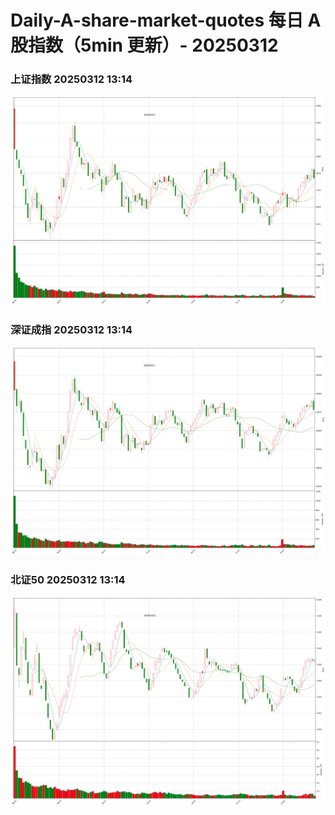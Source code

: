 
# Daily-A-share-market-quotes 每日 A 股指数（5min 更新）- 20250312

### 上证指数 20250312 13:14
![](./fig/2025/3/20250312-sh000001.png)

### 深证成指 20250312 13:14
![](./fig/2025/3/20250312-sz399001.png)

### 北证50 20250312 13:14
![](./fig/2025/3/20250312-bj899050.png)
